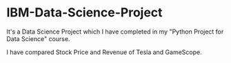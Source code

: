 # IBM-Data-Science-Project

It's a Data Science Project which I have completed in my "Python Project for Data Science" course. 

I have compared Stock Price and Revenue of Tesla and GameScope.
